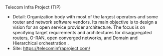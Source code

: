 
Telecom Infra Project (TIP)
- Detail: Organization body with most of the largest operators and some router and network software vendors. Its main objective is to design a vision for an open service provider architecture. The focus is on specifying target requirements and architectures for disaggregated routers, O-RAN, open converged networks, and Domain and Hierarchical orchestration .
- Site: https://telecominfraproject.com/